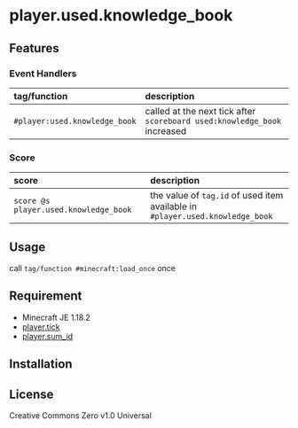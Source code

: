 player.used.knowledge_book
==

## Features

### Event Handlers

|tag/function|description|
|:--|:--|
|`#player:used.knowledge_book`|called at the next tick after `scoreboard used:knowledge_book` increased|

### Score

|score|description|
|:--|:--|
|`score @s player.used.knowledge_book`|the value of `tag.id` of used item<br>available in `#player.used.knowledge_book`|

## Usage

call `tag/function #minecraft:load_once` once

## Requirement

- Minecraft JE 1.18.2
- [player.tick](https://github.com/a-happin/player-datapacks/tree/master/01.player.tick)
- [player.sum_id](https://github.com/a-happin/player-datapacks/tree/master/10.player.sum_id)

## Installation

## License
Creative Commons Zero v1.0 Universal
